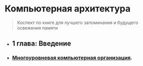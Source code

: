 # Компьютерная архитектура

> Коспект по книге для лучшего запоминания и будущего освежения памяти

+ ## 1 глава: Введение
* ### [Многоуровневая компьютерная организация](https://github.com/S5477/computer_architecture/blob/main/ch1/многоуровневая_компьютерная_организация.md).
